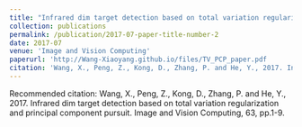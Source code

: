 ```yaml
---
title: "Infrared dim target detection based on total variation regularization and principal component pursuit"
collection: publications
permalink: /publication/2017-07-paper-title-number-2
date: 2017-07
venue: 'Image and Vision Computing'
paperurl: 'http://Wang-Xiaoyang.github.io/files/TV_PCP_paper.pdf       '
citation: 'Wang, X., Peng, Z., Kong, D., Zhang, P. and He, Y., 2017. Infrared dim target detection based on total variation regularization and principal component pursuit. Image and Vision Computing, 63, pp.1-9.'
---
```

Recommended citation: Wang, X., Peng, Z., Kong, D., Zhang, P. and He, Y., 2017. Infrared dim target detection based on total variation regularization and principal component pursuit. Image and Vision Computing, 63, pp.1-9.